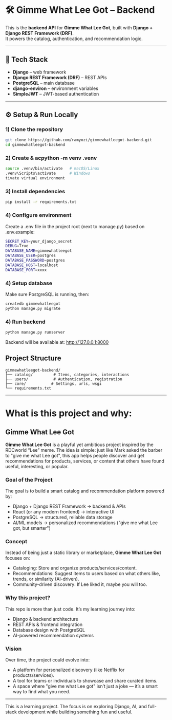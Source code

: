# 🛠️ Gimme What Lee Got – Backend

This is the **backend API** for **Gimme What Lee Got**, built with **Django + Django REST Framework (DRF)**.  
It powers the catalog, authentication, and recommendation logic.

---

## 🚀 Tech Stack
- **Django** – web framework
- **Django REST Framework (DRF)** – REST APIs
- **PostgreSQL** – main database
- **django-environ** – environment variables
- **SimpleJWT** – JWT-based authentication

---

## ⚙️ Setup & Run Locally

### 1) Clone the repository
```bash
git clone https://github.com/ramyozi/gimmewhatleegot-backend.git
cd gimmewhatleegot-backend
```

### 2) Create & acpython -m venv .venv
```bash
source .venv/bin/activate   # macOS/Linux
.venv\Scripts\activate      # Windows
tivate virtual environment
```

### 3) Install dependencies
```bash
pip install -r requirements.txt
```

### 4) Configure environment
Create a .env file in the project root (next to manage.py) based on .env.example:
```bash
SECRET_KEY=your_django_secret
DEBUG=True
DATABASE_NAME=gimmewhatleegot
DATABASE_USER=postgres
DATABASE_PASSWORD=postgres
DATABASE_HOST=localhost
DATABASE_PORT=xxxx
```

### 4) Setup database
Make sure PostgreSQL is running, then:
```bash
createdb gimmewhatleegot
python manage.py migrate

```

### 4) Run backend
```bash
python manage.py runserver
```

Backend will be available at: http://127.0.0.1:8000


## Project Structure
```
gimmewhatleegot-backend/
├── catalog/         # Items, categories, interactions
├── users/           # Authentication, registration
├── core/           # Settings, urls, wsgi
└── requirements.txt
```

---
# What is this project and why:

## Gimme What Lee Got

**Gimme What Lee Got** is a playful yet ambitious project inspired by the RDCworld “Lee” meme.
The idea is simple: just like Mark asked the barber to "give me what Lee got", this app helps people discover and get recommendations for products, services, or content that others have found useful, interesting, or popular.

### Goal of the Project
The goal is to build a smart catalog and recommendation platform powered by:
- Django + Django REST Framework → backend & APIs
- React (or any modern frontend) → interactive UI
- PostgreSQL → structured, reliable data storage
- AI/ML models → personalized recommendations ("give me what Lee got, but smarter")

### Concept
Instead of being just a static library or marketplace, **Gimme What Lee Got** focuses on:
- Cataloging: Store and organize products/services/content.
- Recommendations: Suggest items to users based on what others like, trends, or similarity (AI-driven).
- Community-driven discovery: If Lee liked it, maybe you will too.

### Why this project?
This repo is more than just code. It’s my learning journey into:
- Django & backend architecture
- REST APIs & frontend integration
- Database design with PostgreSQL
- AI-powered recommendation systems

### Vision
Over time, the project could evolve into:
- A platform for personalized discovery (like Netflix for products/services).
- A tool for teams or individuals to showcase and share curated items.
- A space where "give me what Lee got" isn’t just a joke — it’s a smart way to find what you need.

---

This is a learning project. The focus is on exploring Django, AI, and full-stack development while building something fun and useful.
